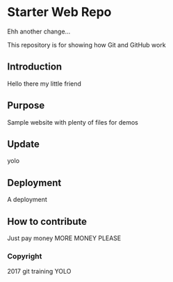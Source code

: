 # Starter Web Repo
Ehh another change...

This repository is for showing how Git and GitHub work

## Introduction
Hello there my little friend

## Purpose

Sample website with plenty of files for demos

## Update
yolo

## Deployment
A deployment

## How to contribute
Just pay money
MORE MONEY PLEASE

### Copyright
2017 git training
YOLO
